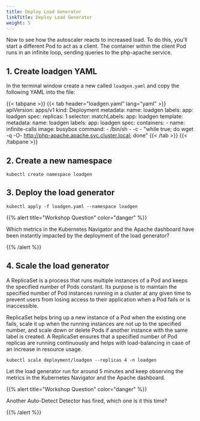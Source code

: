 ```yaml
---
title: Deploy Load Generator
linkTitle: Deploy Load Generator
weight: 5
---
```


Now to see how the autoscaler reacts to increased load. To do this, you'll start a different Pod to act as a client. The container within the client Pod runs in an infinite loop, sending queries to the php-apache service.

## 1. Create loadgen YAML

In the terminal window create a new called `loadgen.yaml` and copy the following YAML into the file:

{{< tabpane >}}
{{< tab header="loadgen.yaml" lang="yaml" >}}
apiVersion: apps/v1
kind: Deployment
metadata:
  name: loadgen
  labels:
    app: loadgen
spec:
  replicas: 1
  selector:
    matchLabels:
      app: loadgen
  template:
    metadata:
      name: loadgen
      labels:
        app: loadgen
    spec:
      containers:
      - name: infinite-calls
        image: busybox
        command:
        - /bin/sh
        - -c
        - "while true; do wget -q -O- http://php-apache.apache.svc.cluster.local; done"
{{< /tab >}}
{{< /tabpane >}}

## 2. Create a new namespace

``` text
kubectl create namespace loadgen
```

## 3. Deploy the load generator

``` text
kubectl apply -f loadgen.yaml --namespace loadgen
```

{{% alert title="Workshop Question" color="danger" %}}

Which metrics in the Kubernetes Navigator and the Apache dashboard have been instantly impacted by the deployment of the load generator?

{{% /alert %}}

## 4. Scale the load generator

A ReplicaSet is a process that runs multiple instances of a Pod and keeps the specified number of Pods constant. Its purpose is to maintain the specified number of Pod instances running in a cluster at any given time to prevent users from losing access to their application when a Pod fails or is inaccessible.

ReplicaSet helps bring up a new instance of a Pod when the existing one fails, scale it up when the running instances are not up to the specified number, and scale down or delete Pods if another instance with the same label is created. A ReplicaSet ensures that a specified number of Pod replicas are running continuously and helps with load-balancing in case of an increase in resource usage.

``` text
kubectl scale deployment/loadgen --replicas 4 -n loadgen
```

Let the load generator run for around 5 minutes and keep observing the metrics in the Kubernetes Navigator and the Apache dashboard.

{{% alert title="Workshop Question" color="danger" %}}

Another Auto-Detect Detector has fired, which one is it this time?

{{% /alert %}}
